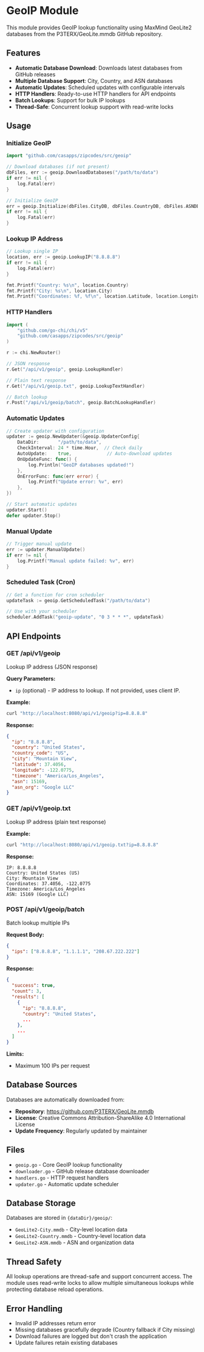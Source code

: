 # GeoIP Module

This module provides GeoIP lookup functionality using MaxMind GeoLite2 databases from the P3TERX/GeoLite.mmdb GitHub repository.

## Features

- **Automatic Database Download**: Downloads latest databases from GitHub releases
- **Multiple Database Support**: City, Country, and ASN databases
- **Automatic Updates**: Scheduled updates with configurable intervals
- **HTTP Handlers**: Ready-to-use HTTP handlers for API endpoints
- **Batch Lookups**: Support for bulk IP lookups
- **Thread-Safe**: Concurrent lookup support with read-write locks

## Usage

### Initialize GeoIP

```go
import "github.com/casapps/zipcodes/src/geoip"

// Download databases (if not present)
dbFiles, err := geoip.DownloadDatabases("/path/to/data")
if err != nil {
    log.Fatal(err)
}

// Initialize GeoIP
err = geoip.Initialize(dbFiles.CityDB, dbFiles.CountryDB, dbFiles.ASNDB)
if err != nil {
    log.Fatal(err)
}
```

### Lookup IP Address

```go
// Lookup single IP
location, err := geoip.LookupIP("8.8.8.8")
if err != nil {
    log.Fatal(err)
}

fmt.Printf("Country: %s\n", location.Country)
fmt.Printf("City: %s\n", location.City)
fmt.Printf("Coordinates: %f, %f\n", location.Latitude, location.Longitude)
```

### HTTP Handlers

```go
import (
    "github.com/go-chi/chi/v5"
    "github.com/casapps/zipcodes/src/geoip"
)

r := chi.NewRouter()

// JSON response
r.Get("/api/v1/geoip", geoip.LookupHandler)

// Plain text response
r.Get("/api/v1/geoip.txt", geoip.LookupTextHandler)

// Batch lookup
r.Post("/api/v1/geoip/batch", geoip.BatchLookupHandler)
```

### Automatic Updates

```go
// Create updater with configuration
updater := geoip.NewUpdater(&geoip.UpdaterConfig{
    DataDir:       "/path/to/data",
    CheckInterval: 24 * time.Hour,  // Check daily
    AutoUpdate:    true,             // Auto-download updates
    OnUpdateFunc: func() {
        log.Println("GeoIP databases updated!")
    },
    OnErrorFunc: func(err error) {
        log.Printf("Update error: %v", err)
    },
})

// Start automatic updates
updater.Start()
defer updater.Stop()
```

### Manual Update

```go
// Trigger manual update
err := updater.ManualUpdate()
if err != nil {
    log.Printf("Manual update failed: %v", err)
}
```

### Scheduled Task (Cron)

```go
// Get a function for cron scheduler
updateTask := geoip.GetScheduledTask("/path/to/data")

// Use with your scheduler
scheduler.AddTask("geoip-update", "0 3 * * *", updateTask)
```

## API Endpoints

### GET /api/v1/geoip

Lookup IP address (JSON response)

**Query Parameters:**
- `ip` (optional) - IP address to lookup. If not provided, uses client IP.

**Example:**
```bash
curl "http://localhost:8080/api/v1/geoip?ip=8.8.8.8"
```

**Response:**
```json
{
  "ip": "8.8.8.8",
  "country": "United States",
  "country_code": "US",
  "city": "Mountain View",
  "latitude": 37.4056,
  "longitude": -122.0775,
  "timezone": "America/Los_Angeles",
  "asn": 15169,
  "asn_org": "Google LLC"
}
```

### GET /api/v1/geoip.txt

Lookup IP address (plain text response)

**Example:**
```bash
curl "http://localhost:8080/api/v1/geoip.txt?ip=8.8.8.8"
```

**Response:**
```
IP: 8.8.8.8
Country: United States (US)
City: Mountain View
Coordinates: 37.4056, -122.0775
Timezone: America/Los_Angeles
ASN: 15169 (Google LLC)
```

### POST /api/v1/geoip/batch

Batch lookup multiple IPs

**Request Body:**
```json
{
  "ips": ["8.8.8.8", "1.1.1.1", "208.67.222.222"]
}
```

**Response:**
```json
{
  "success": true,
  "count": 3,
  "results": [
    {
      "ip": "8.8.8.8",
      "country": "United States",
      ...
    },
    ...
  ]
}
```

**Limits:**
- Maximum 100 IPs per request

## Database Sources

Databases are automatically downloaded from:
- **Repository**: https://github.com/P3TERX/GeoLite.mmdb
- **License**: Creative Commons Attribution-ShareAlike 4.0 International License
- **Update Frequency**: Regularly updated by maintainer

## Files

- `geoip.go` - Core GeoIP lookup functionality
- `downloader.go` - GitHub release database downloader
- `handlers.go` - HTTP request handlers
- `updater.go` - Automatic update scheduler

## Database Storage

Databases are stored in `{dataDir}/geoip/`:
- `GeoLite2-City.mmdb` - City-level location data
- `GeoLite2-Country.mmdb` - Country-level location data
- `GeoLite2-ASN.mmdb` - ASN and organization data

## Thread Safety

All lookup operations are thread-safe and support concurrent access. The module uses read-write locks to allow multiple simultaneous lookups while protecting database reload operations.

## Error Handling

- Invalid IP addresses return error
- Missing databases gracefully degrade (Country fallback if City missing)
- Download failures are logged but don't crash the application
- Update failures retain existing databases

